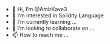 - 👋 Hi, I’m @AmirKave3
- 👀 I’m interested in Solidity Language
- 🌱 I’m currently learning ...
- 💞️ I’m looking to collaborate on ...
- 📫 How to reach me ...

<!---
AmirKave3/AmirKave3 is a ✨ special ✨ repository because its `README.md` (this file) appears on your GitHub profile.
You can click the Preview link to take a look at your changes.
--->
